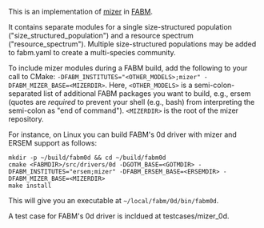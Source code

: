This is an implementation of [mizer](http://dx.doi.org/10.1111/2041-210X.12256) in [FABM](http://fabm.net).

It contains separate modules for a single size-structured population ("size_structured_population") and a resource spectrum ("resource_spectrum").
Multiple size-structured populations may be added to fabm.yaml to create a multi-species community.

To include mizer modules during a FABM build, add the following to your call to CMake: `-DFABM_INSTITUTES="<OTHER_MODELS>;mizer" -DFABM_MIZER_BASE=<MIZERDIR>`.
Here, `<OTHER_MODELS>` is a semi-colon-separated list of additional FABM packages you want to build, e.g., ersem (quotes are _required_ to prevent your shell (e.g., bash)
from interpreting the semi-colon as "end of command"). `<MIZERDIR>` is the root of the mizer repository.

For instance, on Linux you can build FABM's 0d driver with mizer and ERSEM support as follows:

    mkdir -p ~/build/fabm0d && cd ~/build/fabm0d
    cmake <FABMDIR>/src/drivers/0d -DGOTM_BASE=<GOTMDIR> -DFABM_INSTITUTES="ersem;mizer" -DFABM_ERSEM_BASE=<ERSEMDIR> -DFABM_MIZER_BASE=<MIZERDIR>
    make install

This will give you an executable at `~/local/fabm/0d/bin/fabm0d`.

A test case for FABM's 0d driver is incldued at testcases/mizer_0d.
